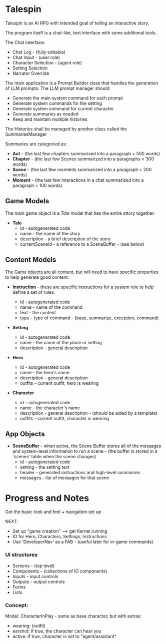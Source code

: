 # Talespin

Talespin is an AI RPG with intended goal of telling an interactive story.

The program itself is a chat-like, text interface with some additional tools.

The Chat interface:

* Chat Log - (fully editable)
* Chat Input - (user role)
* Character Selection - (agent role)
* Setting Selection
* Narrator Override


The main application is a Prompt Builder class that handles the generation of LLM prompts.  The LLM prompt manager should:

* Generate the main system command for each prompt
* Generate system commands for the setting
* Generate system command for current character
* Generate summaries as needed
* Keep and maintain multiple histories


The Histories shall be managed by another class called the SummariesManager

Summaries are categoried as:

* **Act** - (the last few chapters summarised into a paragraph < 500 words)
* **Chapter** - (the last few Scenes summarized into a paragraphs < 300 words)
* **Scene** - (the last few moments summarized into a paragraph < 200 words)
* **Moment** - (the last few interactions in a chat summarized into a paragraph < 100 words)


## Game Models

The main game object is a *Tale* model that ties the entire sttory together:

* **Tale**
  * id - autogenerated code
  * name - the name of the story
  * description - a brief description of the story
  * currentSceneId - a reference to a SceneBuffer - (see below)



## Content Models

The Game objects are all content, but will need to have specific properties to help generate good content.

* **Instruction** - these are specific instructions for a system role to help define a set of rules.
  * id - autogenerated code
  * name - name of the command
  * text - the content
  * type - type of command - (base, summarize, exception, command)

* **Setting**
  * id - autogenerated code
  * name - the name of the place or setting
  * description - general description

* **Hero**
  * id - autogenerated code
  * name - the hero's name
  * description - general description
  * outfits - current outfit, hero is wearing

* **Character**
  * id - autogenerated code
  * name - the character's name
  * description - general description - (should be aided by a template)
  * outfits - current outfit, character is wearing


## App Objects

* **SceneBuffer** - when active, the Scene Buffer stores all of the messages and system-level information to run a scene - (the buffer is stored in a 'scenes' table when the scene changes)
  * id - autogenerated code
  * setting - the setting text
  * header - generated instructions and high-level summaries
  * messages - list of messages for that scene


# Progress and Notes

Got the basic look and feel + navigation set up

NEXT:
  * Set up "game creation" --> get Kernel running
  * IO for Hero, Characters, Settings, Instructions
  * Use 'DeveloperNav' as a FAB - (useful later for in-game commands)


### UI structures

* Screens - (top level)
* Components - (collections of IO components)
* Inputs - input controls
* Outputs - output controls
* Forms
* Lists


### Concept:

Model: CharacterInPlay - same as base character, but with extras:
* wearing: (outfit)
* earshot: If true, the character can hear you
* active: If true, character is set to "agent/assistant"

